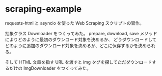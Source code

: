# scraping-example
requests-html と asyncio を使った Web Scraping スクリプトの習作。

抽象クラス Downloader をつくってみた。
prepare, download, save メソッドによりどのように最初のダウンロード対象を決めるか、
どうダウンロードしてどのように追加のダウンロード対象を決めるか、どこに保存するかを決められる。

そして HTML 文章を指す URL を渡すと img タグを探してただダウンロードするだけの ImgDownloader をつくってみた。

